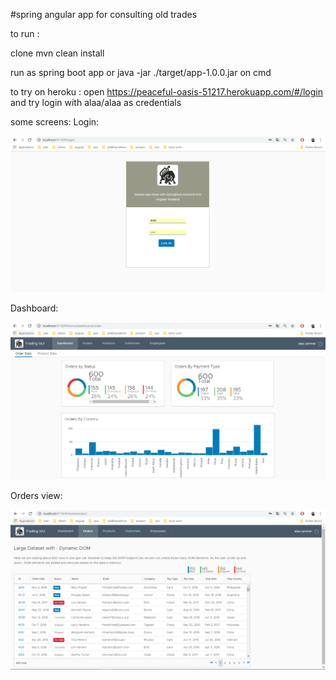 #spring angular app for consulting old trades 

to run :

clone 
mvn clean install 

run as spring boot app or java -jar ./target/app-1.0.0.jar on cmd 


to try on heroku : open https://peaceful-oasis-51217.herokuapp.com/#/login  and try login with alaa/alaa as credentials


some screens:
Login:

![alt text](https://raw.githubusercontent.com/alaaeddinezammel/TradingGUI/master/Cap1.PNG)


Dashboard:

![alt text](https://raw.githubusercontent.com/alaaeddinezammel/TradingGUI/master/Cap2.PNG)


Orders view:

![alt text](https://raw.githubusercontent.com/alaaeddinezammel/TradingGUI/master/Cap3.PNG)
